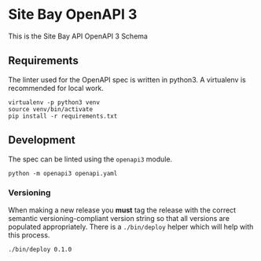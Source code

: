 # Site Bay OpenAPI 3

This is the Site Bay API OpenAPI 3 Schema

## Requirements

The linter used for the OpenAPI spec is written in python3.
A virtualenv is recommended for local work.

```
virtualenv -p python3 venv
source venv/bin/activate
pip install -r requirements.txt
```

## Development

The spec can be linted using the `openapi3` module.

```
python -m openapi3 openapi.yaml
```

### Versioning

When making a new release you **must** tag the release with the correct semantic versioning-compliant version string so that all versions are populated appropriately.
There is a `./bin/deploy` helper which will help with this process.

```
./bin/deploy 0.1.0
```